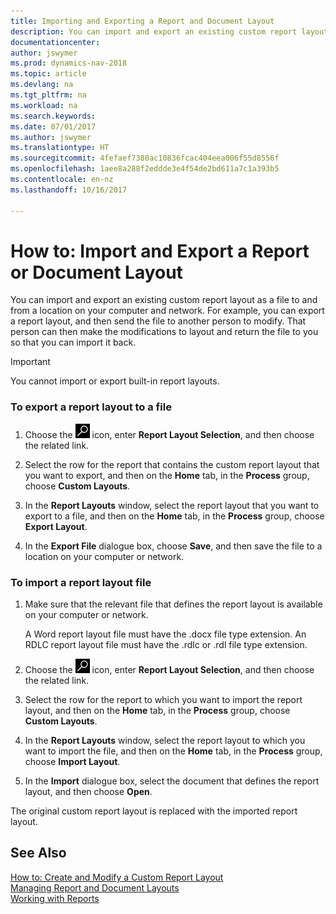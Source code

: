 ```yaml
---
title: Importing and Exporting a Report and Document Layout
description: You can import and export an existing custom report layout as a file to and from a location on your computer and network.
documentationcenter: 
author: jswymer
ms.prod: dynamics-nav-2018
ms.topic: article
ms.devlang: na
ms.tgt_pltfrm: na
ms.workload: na
ms.search.keywords: 
ms.date: 07/01/2017
ms.author: jswymer
ms.translationtype: HT
ms.sourcegitcommit: 4fefaef7380ac10836fcac404eea006f55d8556f
ms.openlocfilehash: 1aee8a288f2eddde3e4f54de2bd611a7c1a393b5
ms.contentlocale: en-nz
ms.lasthandoff: 10/16/2017

---
```

# <a name="how-to-import-and-export-a-report-or-document-layout"></a>How to: Import and Export a Report or Document Layout
You can import and export an existing custom report layout as a file to and from a location on your computer and network. For example, you can export a report layout, and then send the file to another person to modify. That person can then make the modifications to layout and return the file to you so that you can import it back.  
  
> [!IMPORTANT]  
>  You cannot import or export built-in report layouts.  
  
### <a name="to-export-a-report-layout-to-a-file"></a>To export a report layout to a file  
  
1.  Choose the ![Search for Page or Report](media/ui-search/search_small.png "Search for Page or Report icon") icon, enter **Report Layout Selection**, and then choose the related link.  
  
2.  Select the row for the report that contains the custom report layout that you want to export, and then on the **Home** tab, in the **Process** group, choose **Custom Layouts**.  
  
3.  In the **Report Layouts** window, select the report layout that you want to export to a file, and then on the **Home** tab, in the **Process** group, choose **Export Layout**.  
  
4.  In the **Export File** dialogue box, choose **Save**, and then save the file to a location on your computer or network.  
  
### <a name="to-import-a-report-layout-file"></a>To import a report layout file  
  
1.  Make sure that the relevant file that defines the report layout is available on your computer or network.  
  
     A Word report layout file must have the .docx file type extension. An RDLC report layout file must have the .rdlc or .rdl file type extension.  
  
2.  Choose the ![Search for Page or Report](media/ui-search/search_small.png "Search for Page or Report icon") icon, enter **Report Layout Selection**, and then choose the related link.  
  
3.  Select the row for the report to which you want to import the report layout, and then on the **Home** tab, in the **Process** group, choose **Custom Layouts**.  
  
4.  In the **Report Layouts** window, select the report layout to which you want to import the file, and then on the **Home** tab, in the **Process** group, choose **Import Layout**.  
  
5.  In the **Import** dialogue box, select the document that defines the report layout, and then choose **Open**.  
  
 The original custom report layout is replaced with the imported report layout.  
  
## <a name="see-also"></a>See Also  
 [How to: Create and Modify a Custom Report Layout](ui-how-create-custom-report-layout.md)   
 [Managing Report and Document Layouts](ui-manage-report-layouts.md)  
 [Working with Reports](ui-work-report.md)    
